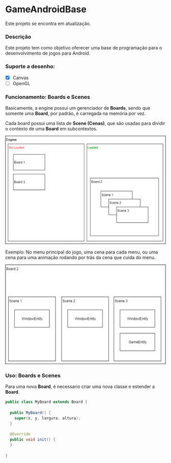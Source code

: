 # GameAndroidBase

Este projeto se encontra em atualização.

### Descrição

Este projeto tem como objetivo oferecer uma base de programação para o desenvolvimento de jogos para Android.

### Suporte a desenho:
- [X] Canvas
- [ ] OpenGL

### Funcionamento: **Boards** e **Scenes**
Basicamente, a engine possui um gerenciador de **Boards**, sendo que somente uma **Board**, por padrão, é carregada na memória por vez.

Cada board possui uma lista de **Scene (Cenas)**, que são usadas para dividir o contexto de uma **Board** em subcontextos.

![](Misc/basicWorking.png)

Exemplo: No menu principal do jogo, uma cena para cada menu, ou uma cena para uma animação rodando por trás da cena que cuida do menu.

![](Misc/basicWorking2.png)

### Uso: **Boards** e **Scenes**
Para uma nova **Board**, é necessario criar uma nova classe e estender a **Board**.
```java
public class MyBoard extends Board {

  public MyBoard() {
    super(x, y, largura, altura);
  }
  
  @Override
  public void init() {
  }

}
```
